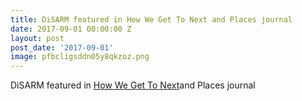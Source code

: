 ```yaml
---
title: DiSARM featured in How We Get To Next and Places journal
date: 2017-09-01 00:00:00 Z
layout: post
post_date: '2017-09-01'
image: pfbcligsddn05y8qkzoz.png
---
```


DiSARM featured in [How We Get To Next](https://howwegettonext.com/the-machine-and-the-mosquito-29205f61e811)and Places journal

